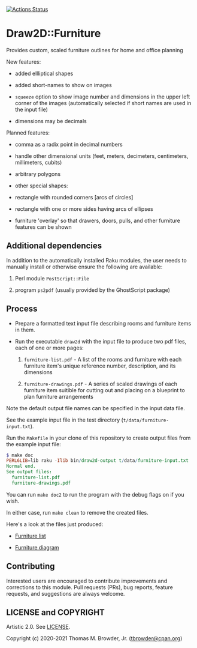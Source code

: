 [![Actions Status](https://github.com/tbrowder/Draw2D-Furniture/workflows/test/badge.svg)](https://github.com/tbrowder/Draw2D-Furniture/actions)

Draw2D::Furniture
=================

Provides custom, scaled furniture outlines for home and office planning

New features:

  * added ellliptical shapes

  * added short-names to show on images

  * `squeeze` option to show image number and dimensions in the upper left corner of the images (automatically selected if short names are used in the input file)

  * dimensions may be decimals

Planned features:

  * comma as a radix point in decimal numbers

  * handle other dimensional units (feet, meters, decimeters, centimeters, millimeters, cubits)

  * arbitrary polygons

  * other special shapes:

  * rectangle with rounded corners [arcs of circles]

  * rectangle with one or more sides having arcs of ellipses

  * furniture 'overlay' so that drawers, doors, pulls, and other furniture features can be shown

Additional dependencies
-----------------------

In addition to the automatically installed Raku modules, the user needs to manually install or otherwise ensure the following are available:

1. Perl module `PostScript::File`

2. program `ps2pdf` (usually provided by the GhostScript package)

Process
-------

  * Prepare a formatted text input file describing rooms and furniture items in them.

  * Run the executable `draw2d` with the input file to produce two pdf files, each of one or more pages:

    1. `furniture-list.pdf` - A list of the rooms and furniture with each furniture item's
       unique reference number, description, and its dimensions

    2. `furniture-drawings.pdf` - A series of scaled drawings of each
       furniture item suitible for cutting out and placing on a
       blueprint to plan furniture arrangements

Note the default output file names can be specified in the input data file.

See the example input file in the test directory (`t/data/furniture-input.txt`).

Run the `Makefile` in your clone of this repository to create output files from the example input file:

```Raku
$ make doc
PERL6LIB=lib raku -Ilib bin/draw2d-output t/data/furniture-input.txt
Normal end.
See output files:
  furniture-list.pdf
  furniture-drawings.pdf
```

You can run `make doc2` to run the program with the debug flags on if you wish.

In either case, run `make clean` to remove the created files.

Here's a look at the files just produced:

  * [Furniture list](./furniture-list.pdf)

  * [Furniture diagram](./furniture-drawings.pdf)

Contributing
------------

Interested users are encouraged to contribute improvements and corrections to this module. Pull requests (PRs), bug reports, feature requests, and suggestions are always welcome.

LICENSE and COPYRIGHT
---------------------

Artistic 2.0. See [LICENSE](./LICENSE).

Copyright (c) 2020-2021 Thomas M. Browder, Jr. (tbrowder@cpan.org)

